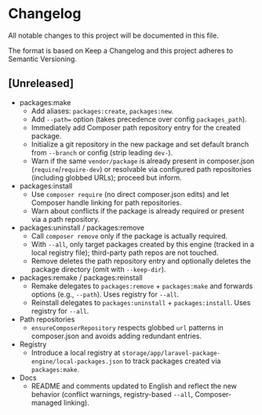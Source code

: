 # Changelog
All notable changes to this project will be documented in this file.

The format is based on Keep a Changelog and this project adheres to Semantic Versioning.

## [Unreleased]
- packages:make
  - Add aliases: `packages:create`, `packages:new`.
  - Add `--path=` option (takes precedence over config `packages_path`).
  - Immediately add Composer path repository entry for the created package.
  - Initialize a git repository in the new package and set default branch from `--branch` or config (strip leading `dev-`).
  - Warn if the same `vendor/package` is already present in composer.json (`require`/`require-dev`) or resolvable via configured path repositories (including globbed URLs); proceed but inform.
- packages:install
  - Use `composer require` (no direct composer.json edits) and let Composer handle linking for path repositories.
  - Warn about conflicts if the package is already required or present via a path repository.
- packages:uninstall / packages:remove
  - Call `composer remove` only if the package is actually required.
  - With `--all`, only target packages created by this engine (tracked in a local registry file); third-party path repos are not touched.
  - Remove deletes the path repository entry and optionally deletes the package directory (omit with `--keep-dir`).
- packages:remake / packages:reinstall
  - Remake delegates to `packages:remove` + `packages:make` and forwards options (e.g., `--path`). Uses registry for `--all`.
  - Reinstall delegates to `packages:uninstall` + `packages:install`. Uses registry for `--all`.
- Path repositories
  - `ensureComposerRepository` respects globbed `url` patterns in composer.json and avoids adding redundant entries.
- Registry
  - Introduce a local registry at `storage/app/laravel-package-engine/local-packages.json` to track packages created via `packages:make`.
- Docs
  - README and comments updated to English and reflect the new behavior (conflict warnings, registry-based `--all`, Composer-managed linking).
